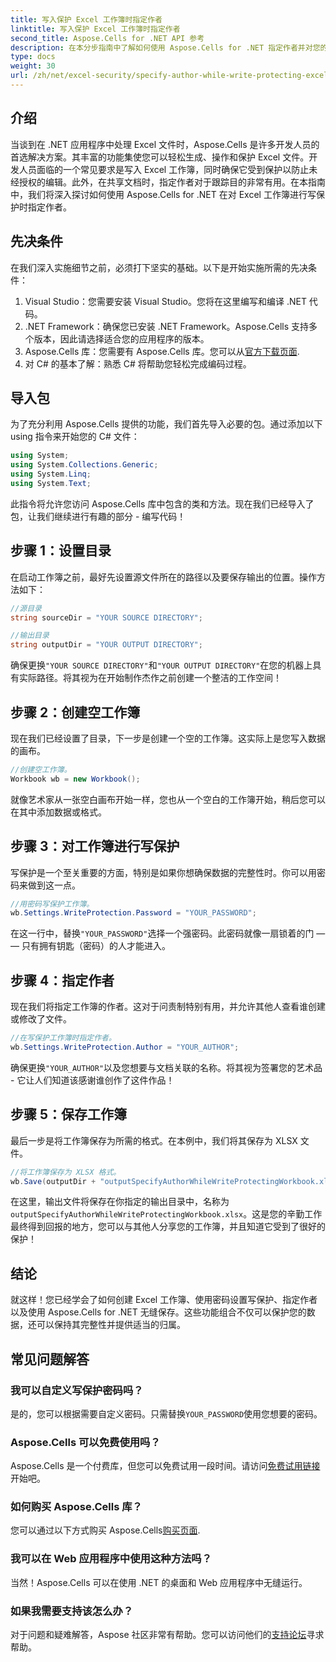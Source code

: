 ```yaml
---
title: 写入保护 Excel 工作簿时指定作者
linktitle: 写入保护 Excel 工作簿时指定作者
second_title: Aspose.Cells for .NET API 参考
description: 在本分步指南中了解如何使用 Aspose.Cells for .NET 指定作者并对您的 Excel 工作簿进行写保护。
type: docs
weight: 30
url: /zh/net/excel-security/specify-author-while-write-protecting-excel-workbook/
---
```

## 介绍

当谈到在 .NET 应用程序中处理 Excel 文件时，Aspose.Cells 是许多开发人员的首选解决方案。其丰富的功能集使您可以轻松生成、操作和保护 Excel 文件。开发人员面临的一个常见要求是写入 Excel 工作簿，同时确保它受到保护以防止未经授权的编辑。此外，在共享文档时，指定作者对于跟踪目的非常有用。在本指南中，我们将深入探讨如何使用 Aspose.Cells for .NET 在对 Excel 工作簿进行写保护时指定作者。

## 先决条件

在我们深入实施细节之前，必须打下坚实的基础。以下是开始实施所需的先决条件：

1. Visual Studio：您需要安装 Visual Studio。您将在这里编写和编译 .NET 代码。
2. .NET Framework：确保您已安装 .NET Framework。Aspose.Cells 支持多个版本，因此请选择适合您的应用程序的版本。
3.  Aspose.Cells 库：您需要有 Aspose.Cells 库。您可以从[官方下载页面](https://releases.aspose.com/cells/net/).
4. 对 C# 的基本了解：熟悉 C# 将帮助您轻松完成编码过程。

## 导入包

为了充分利用 Aspose.Cells 提供的功能，我们首先导入必要的包。通过添加以下 using 指令来开始您的 C# 文件：

```csharp
using System;
using System.Collections.Generic;
using System.Linq;
using System.Text;
```

此指令将允许您访问 Aspose.Cells 库中包含的类和方法。现在我们已经导入了包，让我们继续进行有趣的部分 - 编写代码！

## 步骤 1：设置目录

在启动工作簿之前，最好先设置源文件所在的路径以及要保存输出的位置。操作方法如下：

```csharp
//源目录
string sourceDir = "YOUR SOURCE DIRECTORY";

//输出目录
string outputDir = "YOUR OUTPUT DIRECTORY";
```

确保更换`"YOUR SOURCE DIRECTORY"`和`"YOUR OUTPUT DIRECTORY"`在您的机器上具有实际路径。将其视为在开始制作杰作之前创建一个整洁的工作空间！

## 步骤 2：创建空工作簿

现在我们已经设置了目录，下一步是创建一个空的工作簿。这实际上是您写入数据的画布。

```csharp
//创建空工作簿。
Workbook wb = new Workbook();
```

就像艺术家从一张空白画布开始一样，您也从一个空白的工作簿开始，稍后您可以在其中添加数据或格式。

## 步骤 3：对工作簿进行写保护

写保护是一个至关重要的方面，特别是如果你想确保数据的完整性时。你可以用密码来做到这一点。

```csharp
//用密码写保护工作簿。
wb.Settings.WriteProtection.Password = "YOUR_PASSWORD";
```

在这一行中，替换`"YOUR_PASSWORD"`选择一个强密码。此密码就像一扇锁着的门 — — 只有拥有钥匙（密码）的人才能进入。

## 步骤 4：指定作者

现在我们将指定工作簿的作者。这对于问责制特别有用，并允许其他人查看谁创建或修改了文件。

```csharp
//在写保护工作簿时指定作者。
wb.Settings.WriteProtection.Author = "YOUR_AUTHOR";
```

确保更换`"YOUR_AUTHOR"`以及您想要与文档关联的名称。将其视为签署您的艺术品 - 它让人们知道该感谢谁创作了这件作品！

## 步骤 5：保存工作簿

最后一步是将工作簿保存为所需的格式。在本例中，我们将其保存为 XLSX 文件。 

```csharp
//将工作簿保存为 XLSX 格式。
wb.Save(outputDir + "outputSpecifyAuthorWhileWriteProtectingWorkbook.xlsx");
```

在这里，输出文件将保存在你指定的输出目录中，名称为`outputSpecifyAuthorWhileWriteProtectingWorkbook.xlsx`。这是您的辛勤工作最终得到回报的地方，您可以与其他人分享您的工作簿，并且知道它受到了很好的保护！

## 结论

就这样！您已经学会了如何创建 Excel 工作簿、使用密码设置写保护、指定作者以及使用 Aspose.Cells for .NET 无缝保存。这些功能组合不仅可以保护您的数据，还可以保持其完整性并提供适当的归属。

## 常见问题解答

### 我可以自定义写保护密码吗？  
是的，您可以根据需要自定义密码。只需替换`YOUR_PASSWORD`使用您想要的密码。

### Aspose.Cells 可以免费使用吗？  
Aspose.Cells 是一个付费库，但您可以免费试用一段时间。请访问[免费试用链接](https://releases.aspose.com/)开始吧。

### 如何购买 Aspose.Cells 库？  
您可以通过以下方式购买 Aspose.Cells[购买页面](https://purchase.aspose.com/buy).

### 我可以在 Web 应用程序中使用这种方法吗？  
当然！Aspose.Cells 可以在使用 .NET 的桌面和 Web 应用程序中无缝运行。

### 如果我需要支持该怎么办？  
对于问题和疑难解答，Aspose 社区非常有帮助。您可以访问他们的[支持论坛](https://forum.aspose.com/c/cells/9)寻求帮助。